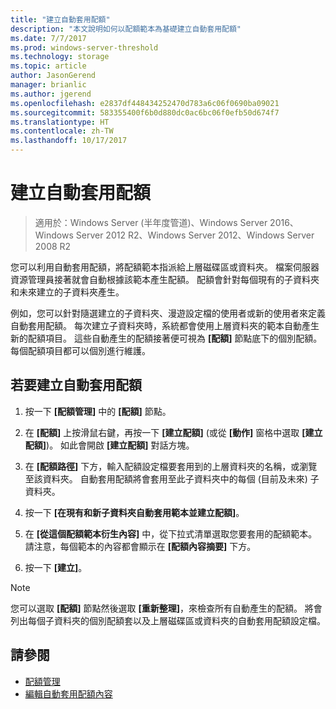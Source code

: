 ```yaml
---
title: "建立自動套用配額"
description: "本文說明如何以配額範本為基礎建立自動套用配額"
ms.date: 7/7/2017
ms.prod: windows-server-threshold
ms.technology: storage
ms.topic: article
author: JasonGerend
manager: brianlic
ms.author: jgerend
ms.openlocfilehash: e2837df448434252470d783a6c06f0690ba09021
ms.sourcegitcommit: 583355400f6b0d880dc0ac6bc06f0efb50d674f7
ms.translationtype: HT
ms.contentlocale: zh-TW
ms.lasthandoff: 10/17/2017
---
```

# <a name="create-an-auto-apply-quota"></a>建立自動套用配額

> 適用於：Windows Server (半年度管道)、Windows Server 2016、Windows Server 2012 R2、Windows Server 2012、Windows Server 2008 R2

您可以利用自動套用配額，將配額範本指派給上層磁碟區或資料夾。 檔案伺服器資源管理員接著就會自動根據該範本產生配額。 配額會針對每個現有的子資料夾和未來建立的子資料夾產生。

例如，您可以針對隨選建立的子資料夾、漫遊設定檔的使用者或新的使用者來定義自動套用配額。 每次建立子資料夾時，系統都會使用上層資料夾的範本自動產生新的配額項目。 這些自動產生的配額接著便可視為 **\[配額\]** 節點底下的個別配額。 每個配額項目都可以個別進行維護。

## <a name="to-create-an-auto-apply-quota"></a>若要建立自動套用配額

1.  按一下 **\[配額管理\]** 中的 **\[配額\]** 節點。

2.  在 **\[配額\]** 上按滑鼠右鍵，再按一下 **\[建立配額\]** (或從 **\[動作\]** 窗格中選取 **\[建立配額\]**)。 如此會開啟 **\[建立配額\]** 對話方塊。

3.  在 **\[配額路徑\]** 下方，輸入配額設定檔要套用到的上層資料夾的名稱，或瀏覽至該資料夾。 自動套用配額將會套用至此子資料夾中的每個 (目前及未來) 子資料夾。

4.  按一下 **\[在現有和新子資料夾自動套用範本並建立配額\]**。

5.  在 **\[從這個配額範本衍生內容\]** 中，從下拉式清單選取您要套用的配額範本。 請注意，每個範本的內容都會顯示在 **\[配額內容摘要\]** 下方。

6.  按一下 **\[建立\]**。

> [!Note]
> 您可以選取 **\[配額\]** 節點然後選取 **\[重新整理\]**，來檢查所有自動產生的配額。 將會列出每個子資料夾的個別配額套以及上層磁碟區或資料夾的自動套用配額設定檔。

## <a name="see-also"></a>請參閱

-   [配額管理](quota-management.md)
-   [編輯自動套用配額內容](edit-auto-apply-quota-properties.md)
